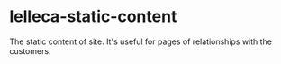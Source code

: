lelleca-static-content
======================

The static content of site. It's useful for pages of relationships with the customers. 
